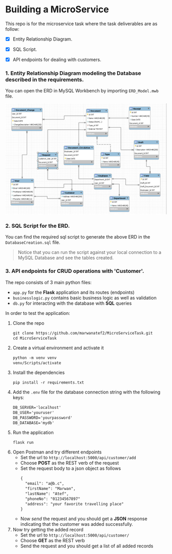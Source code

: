 # Building a MicroService

This repo is for the microservice task where the task deliverables are as follow:

- [x] Entity Relationship Diagram.
- [x] SQL Script.
- [x] API endpoints for dealing with customers.


### 1. Entity Relationship Diagram modeling the Database described in the requirements. 

You can open the ERD in MySQL Workbench by importing `ERD_Model.mwb` file.

![alt text](ERD.png)


### 2. SQL Script for the ERD.

You can find the required sql script to generate the above ERD in the `DatabaseCreation.sql` file.
> Notice that you can run the script against your local connection to a MySQL Database and see the tables created.


### 3. API endpoints for CRUD operations with 'Customer'.

The repo consists of 3 main python files:
- `app.py` for the **Flask** application and its routes (endpoints)
- `businesslogic.py` contains basic business logic as well as validation
- `db.py` for interacting with the database with **SQL** queries 

In order to test the application:
1. Clone the repo
    ```
    git clone https://github.com/marwanatef2/MicroServiceTask.git
    cd MicroServiceTask
    ```
2. Create a virtual environment and activate it
    ```
    python -m venv venv
    venv/Scripts/activate
    ```
3. Install the dependencies
    ```
    pip install -r requirements.txt
    ```
4. Add the `.env` file for the database connection string with the following keys:
    ```
    DB_SERVER='localhost'
    DB_USER='youruser'
    DB_PASSWORD='yourpassword'
    DB_DATABASE='mydb'
    ```
5. Run the application
    ```
    flask run
    ```
6. Open Postman and try different endpoints
    - Set the url to `http://localhost:5000/api/customer/add`
    - Choose **POST** as the REST verb of the request
    - Set the request body to a json object as follows
      ```
      {
        "email": "a@b.c",
        "firstName": "Marwan",
        "lastName": "Atef",
        "phoneNo": "01234567897"
        "address": "your favorite travelling place"
      }
      ```
    - Now *send* the request and you should get a **JSON** response indicating that the customer was added successfully.
7. Now try getting the added record
   - Set the url to `http://localhost:5000/api/customer/`
   - Choose **GET** as the REST verb 
   - Send the request and you should get a list of all added records
